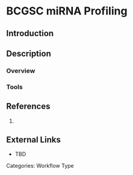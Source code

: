 # BCGSC miRNA Profiling #
## Introduction ##
## Description ##
### Overview ###
### Tools ###
## References ##
1.

## External Links ##
* TBD

Categories: Workflow Type

